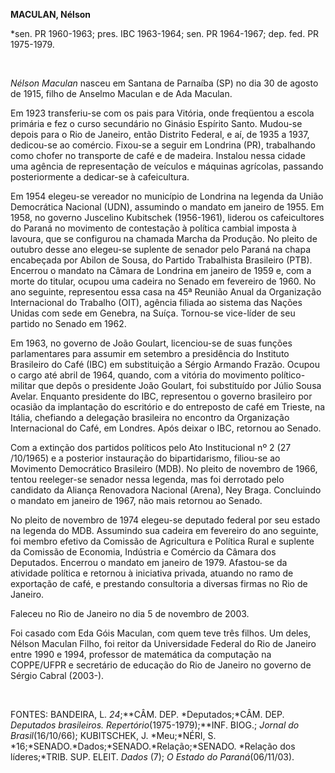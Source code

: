 **MACULAN, Nélson**

\*sen. PR 1960-1963; pres. IBC 1963-1964; sen. PR 1964-1967; dep. fed.
PR 1975-1979.

 

*Nélson Maculan* nasceu em Santana de Parnaíba (SP) no dia 30 de agosto
de 1915, filho de Anselmo Maculan e de Ada Maculan.

Em 1923 transferiu-se com os pais para Vitória, onde freqüentou a escola
primária e fez o curso secundário no Ginásio Espírito Santo. Mudou-se
depois para o Rio de Janeiro, então Distrito Federal, e aí, de 1935 a
1937, dedicou-se ao comércio. Fixou-se a seguir em Londrina (PR),
trabalhando como chofer no transporte de café e de madeira. Instalou
nessa cidade uma agência de representação de veículos e máquinas
agrícolas, passando posteriormente a dedicar-se à cafeicultura.

Em 1954 elegeu-se vereador no município de Londrina na legenda da União
Democrática Nacional (UDN), assumindo o mandato em janeiro de 1955. Em
1958, no governo Juscelino Kubitschek (1956-1961), liderou os
cafeicultores do Paraná no movimento de contestação à política cambial
imposta à lavoura, que se configurou na chamada Marcha da Produção. No
pleito de outubro desse ano elegeu-se suplente de senador pelo Paraná na
chapa encabeçada por Abilon de Sousa, do Partido Trabalhista Brasileiro
(PTB). Encerrou o mandato na Câmara de Londrina em janeiro de 1959 e,
com a morte do titular, ocupou uma cadeira no Senado em fevereiro de
1960. No ano seguinte, representou essa casa na 45ª Reunião Anual da
Organização Internacional do Trabalho (OIT), agência filiada ao sistema
das Nações Unidas com sede em Genebra, na Suíça. Tornou-se vice-líder de
seu partido no Senado em 1962.

Em 1963, no governo de João Goulart, licenciou-se de suas funções
parlamentares para assumir em setembro a presidência do Instituto
Brasileiro do Café (IBC) em substituição a Sérgio Armando Frazão. Ocupou
o cargo até abril de 1964, quando, com a vitória do movimento
político-militar que depôs o presidente João Goulart, foi substituído
por Júlio Sousa Avelar. Enquanto presidente do IBC, representou o
governo brasileiro por ocasião da implantação do escritório e do
entreposto de café em Trieste, na Itália, chefiando a delegação
brasileira no encontro da Organização Internacional do Café, em Londres.
Após deixar o IBC, retornou ao Senado.

Com a extinção dos partidos políticos pelo Ato Institucional nº 2 (27
/10/1965) e a posterior instauração do bipartidarismo, filiou-se ao
Movimento Democrático Brasileiro (MDB). No pleito de novembro de 1966,
tentou reeleger-se senador nessa legenda, mas foi derrotado pelo
candidato da Aliança Renovadora Nacional (Arena), Ney Braga. Concluindo
o mandato em janeiro de 1967, não mais retornou ao Senado.

No pleito de novembro de 1974 elegeu-se deputado federal por seu estado
na legenda do MDB. Assumindo sua cadeira em fevereiro do ano seguinte,
foi membro efetivo da Comissão de Agricultura e Política Rural e
suplente da Comissão de Economia, Indústria e Comércio da Câmara dos
Deputados. Encerrou o mandato em janeiro de 1979. Afastou-se da
atividade política e retornou à iniciativa privada, atuando no ramo de
exportação de café, e prestando consultoria a diversas firmas no Rio de
Janeiro.

Faleceu no Rio de Janeiro no dia 5 de novembro de 2003.

Foi casado com Eda Góis Maculan, com quem teve três filhos. Um deles,
Nélson Maculan Filho, foi reitor da Universidade Federal do Rio de
Janeiro entre 1990 e 1994, professor de matemática da computação na
COPPE/UFPR e secretário de educação do Rio de Janeiro no governo de
Sérgio Cabral (2003-).

 

FONTES: BANDEIRA, L. *24*;**CÂM. DEP. *Deputados;*CÂM. DEP. *Deputados
brasileiros.* *Repertório*(1975-1979);**INF. BIOG.; *Jornal do
Brasil*(16/10/66); KUBITSCHEK, J. *Meu;*NÉRI, S.
*16;*SENADO.*Dados;*SENADO.*Relação;*SENADO. *Relação dos líderes;*TRIB.
SUP. ELEIT. *Dados* (7); *O Estado do Paraná*(06/11/03).

 

 
